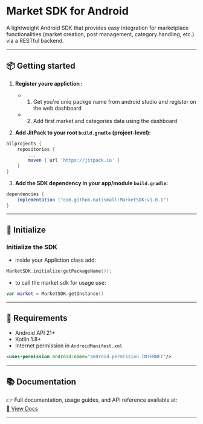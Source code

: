 # Market SDK for Android

A lightweight Android SDK that provides easy integration for marketplace functionalities (market creation, post management, category handling, etc.) via a RESTful backend.

---

## 📦 Getting started

1. **Register youre appliction :**
    - 1. Get you're uniq packge name from android studio and register on the web dashboard
    - 2. Add first market and categories data using the dashboard

2. **Add JitPack to your root `build.gradle` (project-level):**

```gradle
allprojects {
    repositories {
        ...
        maven { url 'https://jitpack.io' }
    }
}
```

3. **Add the SDK dependency in your app/module `build.gradle`:**

```gradle
dependencies {
    implementation ("com.github.Gutismall:MarketSDK:v1.0.1")
}
```

---

## 🚀 Initialize

###  **Initialize the SDK**
- inside your Appliction class add:

```kotlin
MarketSDK.initialize(getPackageName());
```
- to call the market sdk for usage use: 
```kotlin
var market = MarketSDK.getInstance()
```
---

## 🧾 Requirements

- Android API 21+
- Kotlin 1.8+
- Internet permission in `AndroidManifest.xml`

```xml
<uses-permission android:name="android.permission.INTERNET"/>
```

---

## 📚 Documentation

👉 Full documentation, usage guides, and API reference available at:  
[📖 View Docs](https://github.com/Gutismall/MarketSDK/tree/main/docs)

---
